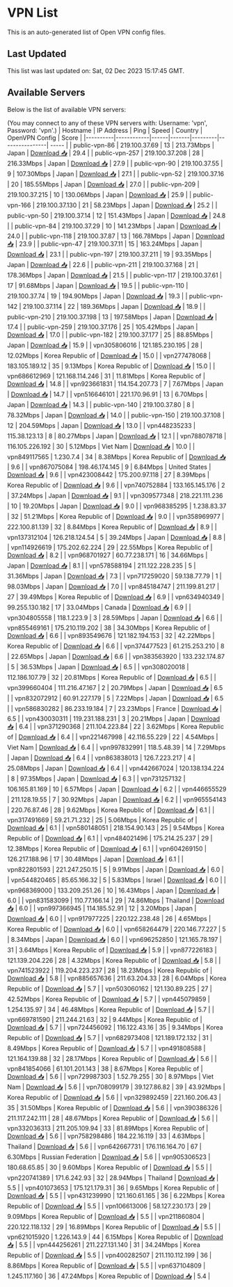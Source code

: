# VPN List

This is an auto-generated list of Open VPN config files.

## Last Updated

This list was last updated on: Sat, 02 Dec 2023 15:17:45 GMT.

## Available Servers

Below is the list of available VPN servers:

(You may connect to any of these VPN servers with: Username: 'vpn', Password: 'vpn'.)
| Hostname | IP Address | Ping | Speed | Country | OpenVPN Config | Score |
|----------|------------|------|-------|---------|----------------| ----- |
| public-vpn-86 | 219.100.37.69 | 13 | 213.73Mbps | Japan | [Download 📥](./configs/server_0_JP.ovpn) | 29.4 |
| public-vpn-257 | 219.100.37.208 | 28 | 216.33Mbps | Japan | [Download 📥](./configs/server_1_JP.ovpn) | 27.9 |
| public-vpn-90 | 219.100.37.55 | 9 | 107.30Mbps | Japan | [Download 📥](./configs/server_2_JP.ovpn) | 27.1 |
| public-vpn-52 | 219.100.37.16 | 20 | 185.55Mbps | Japan | [Download 📥](./configs/server_3_JP.ovpn) | 27.0 |
| public-vpn-209 | 219.100.37.215 | 10 | 130.06Mbps | Japan | [Download 📥](./configs/server_4_JP.ovpn) | 25.9 |
| public-vpn-166 | 219.100.37.130 | 21 | 58.23Mbps | Japan | [Download 📥](./configs/server_5_JP.ovpn) | 25.2 |
| public-vpn-50 | 219.100.37.14 | 12 | 151.43Mbps | Japan | [Download 📥](./configs/server_6_JP.ovpn) | 24.8 |
| public-vpn-84 | 219.100.37.29 | 10 | 141.23Mbps | Japan | [Download 📥](./configs/server_7_JP.ovpn) | 24.0 |
| public-vpn-118 | 219.100.37.87 | 13 | 166.78Mbps | Japan | [Download 📥](./configs/server_8_JP.ovpn) | 23.9 |
| public-vpn-47 | 219.100.37.11 | 15 | 163.24Mbps | Japan | [Download 📥](./configs/server_9_JP.ovpn) | 23.1 |
| public-vpn-197 | 219.100.37.211 | 19 | 93.35Mbps | Japan | [Download 📥](./configs/server_10_JP.ovpn) | 22.6 |
| public-vpn-211 | 219.100.37.168 | 21 | 178.36Mbps | Japan | [Download 📥](./configs/server_11_JP.ovpn) | 21.5 |
| public-vpn-117 | 219.100.37.61 | 17 | 91.68Mbps | Japan | [Download 📥](./configs/server_12_JP.ovpn) | 19.5 |
| public-vpn-110 | 219.100.37.74 | 19 | 194.90Mbps | Japan | [Download 📥](./configs/server_13_JP.ovpn) | 19.3 |
| public-vpn-142 | 219.100.37.114 | 22 | 189.36Mbps | Japan | [Download 📥](./configs/server_14_JP.ovpn) | 18.9 |
| public-vpn-210 | 219.100.37.198 | 13 | 197.58Mbps | Japan | [Download 📥](./configs/server_15_JP.ovpn) | 17.4 |
| public-vpn-259 | 219.100.37.176 | 25 | 105.42Mbps | Japan | [Download 📥](./configs/server_16_JP.ovpn) | 17.0 |
| public-vpn-182 | 219.100.37.177 | 25 | 88.85Mbps | Japan | [Download 📥](./configs/server_17_JP.ovpn) | 15.9 |
| vpn305806016 | 121.185.230.195 | 28 | 12.02Mbps | Korea Republic of | [Download 📥](./configs/server_18_KR.ovpn) | 15.0 |
| vpn277478068 | 183.105.189.12 | 35 | 9.13Mbps | Korea Republic of | [Download 📥](./configs/server_19_KR.ovpn) | 15.0 |
| vpn686612969 | 121.168.114.246 | 31 | 11.81Mbps | Korea Republic of | [Download 📥](./configs/server_20_KR.ovpn) | 14.8 |
| vpn923661831 | 114.154.207.73 | 7 | 7.67Mbps | Japan | [Download 📥](./configs/server_21_JP.ovpn) | 14.7 |
| vpn516646101 | 221.170.96.91 | 13 | 6.70Mbps | Japan | [Download 📥](./configs/server_22_JP.ovpn) | 14.3 |
| public-vpn-140 | 219.100.37.80 | 8 | 78.32Mbps | Japan | [Download 📥](./configs/server_23_JP.ovpn) | 14.0 |
| public-vpn-150 | 219.100.37.108 | 12 | 204.59Mbps | Japan | [Download 📥](./configs/server_24_JP.ovpn) | 13.0 |
| vpn448235233 | 115.38.123.13 | 8 | 80.27Mbps | Japan | [Download 📥](./configs/server_25_JP.ovpn) | 12.1 |
| vpn788078718 | 116.105.226.192 | 30 | 5.12Mbps | Viet Nam | [Download 📥](./configs/server_26_VN.ovpn) | 10.0 |
| vpn849117565 | 1.230.7.4 | 34 | 8.38Mbps | Korea Republic of | [Download 📥](./configs/server_27_KR.ovpn) | 9.6 |
| vpn867075084 | 198.46.174.145 | 9 | 6.84Mbps | United States | [Download 📥](./configs/server_28_US.ovpn) | 9.6 |
| vpn423008442 | 175.200.97.118 | 27 | 8.39Mbps | Korea Republic of | [Download 📥](./configs/server_29_KR.ovpn) | 9.6 |
| vpn740752884 | 133.165.145.176 | 2 | 37.24Mbps | Japan | [Download 📥](./configs/server_30_JP.ovpn) | 9.1 |
| vpn309577348 | 218.221.111.236 | 10 | 19.20Mbps | Japan | [Download 📥](./configs/server_31_JP.ovpn) | 9.0 |
| vpn968385295 | 1.238.83.37 | 32 | 51.21Mbps | Korea Republic of | [Download 📥](./configs/server_32_KR.ovpn) | 9.0 |
| vpn358969977 | 222.100.81.139 | 32 | 8.84Mbps | Korea Republic of | [Download 📥](./configs/server_33_KR.ovpn) | 8.9 |
| vpn137312104 | 126.218.124.54 | 5 | 39.24Mbps | Japan | [Download 📥](./configs/server_34_JP.ovpn) | 8.8 |
| vpn114926619 | 175.202.62.224 | 29 | 22.55Mbps | Korea Republic of | [Download 📥](./configs/server_35_KR.ovpn) | 8.2 |
| vpn968701927 | 60.77.238.171 | 16 | 34.66Mbps | Japan | [Download 📥](./configs/server_36_JP.ovpn) | 8.1 |
| vpn578588194 | 211.122.228.235 | 5 | 31.36Mbps | Japan | [Download 📥](./configs/server_37_JP.ovpn) | 7.3 |
| vpn717259020 | 59.138.77.79 | 1 | 98.03Mbps | Japan | [Download 📥](./configs/server_38_JP.ovpn) | 7.0 |
| vpn845184747 | 211.199.81.217 | 27 | 39.49Mbps | Korea Republic of | [Download 📥](./configs/server_39_KR.ovpn) | 6.9 |
| vpn634940349 | 99.255.130.182 | 17 | 33.04Mbps | Canada | [Download 📥](./configs/server_40_CA.ovpn) | 6.9 |
| vpn304805558 | 118.1.223.9 | 3 | 28.59Mbps | Japan | [Download 📥](./configs/server_41_JP.ovpn) | 6.6 |
| vpn855469161 | 175.210.119.202 | 38 | 34.30Mbps | Korea Republic of | [Download 📥](./configs/server_42_KR.ovpn) | 6.6 |
| vpn893549676 | 121.182.194.153 | 32 | 42.22Mbps | Korea Republic of | [Download 📥](./configs/server_43_KR.ovpn) | 6.6 |
| vpn374477523 | 61.215.253.210 | 8 | 22.65Mbps | Japan | [Download 📥](./configs/server_44_JP.ovpn) | 6.6 |
| vpn383563920 | 133.232.174.87 | 5 | 36.53Mbps | Japan | [Download 📥](./configs/server_45_JP.ovpn) | 6.5 |
| vpn308020018 | 112.186.107.79 | 32 | 20.81Mbps | Korea Republic of | [Download 📥](./configs/server_46_KR.ovpn) | 6.5 |
| vpn399660404 | 111.216.47.167 | 2 | 20.79Mbps | Japan | [Download 📥](./configs/server_47_JP.ovpn) | 6.5 |
| vpn832072912 | 60.91.227.179 | 5 | 7.22Mbps | Japan | [Download 📥](./configs/server_48_JP.ovpn) | 6.5 |
| vpn586830282 | 86.233.19.184 | 7 | 23.23Mbps | France | [Download 📥](./configs/server_49_FR.ovpn) | 6.5 |
| vpn430030311 | 119.231.188.231 | 3 | 20.21Mbps | Japan | [Download 📥](./configs/server_50_JP.ovpn) | 6.4 |
| vpn371290368 | 211.104.223.84 | 22 | 3.62Mbps | Korea Republic of | [Download 📥](./configs/server_51_KR.ovpn) | 6.4 |
| vpn221467998 | 42.116.55.229 | 22 | 4.54Mbps | Viet Nam | [Download 📥](./configs/server_52_VN.ovpn) | 6.4 |
| vpn997832991 | 118.5.48.39 | 14 | 7.29Mbps | Japan | [Download 📥](./configs/server_53_JP.ovpn) | 6.4 |
| vpn863838013 | 126.7.223.217 | 4 | 25.08Mbps | Japan | [Download 📥](./configs/server_54_JP.ovpn) | 6.4 |
| vpn442667024 | 120.138.134.224 | 8 | 97.35Mbps | Japan | [Download 📥](./configs/server_55_JP.ovpn) | 6.3 |
| vpn731257132 | 106.165.81.169 | 10 | 6.57Mbps | Japan | [Download 📥](./configs/server_56_JP.ovpn) | 6.2 |
| vpn446655529 | 211.128.19.55 | 7 | 30.92Mbps | Japan | [Download 📥](./configs/server_57_JP.ovpn) | 6.2 |
| vpn965554143 | 220.76.87.46 | 28 | 9.62Mbps | Korea Republic of | [Download 📥](./configs/server_58_KR.ovpn) | 6.1 |
| vpn317491669 | 59.21.71.232 | 25 | 5.06Mbps | Korea Republic of | [Download 📥](./configs/server_59_KR.ovpn) | 6.1 |
| vpn580148051 | 218.154.90.143 | 25 | 9.54Mbps | Korea Republic of | [Download 📥](./configs/server_60_KR.ovpn) | 6.1 |
| vpn484021496 | 175.214.25.237 | 29 | 12.38Mbps | Korea Republic of | [Download 📥](./configs/server_61_KR.ovpn) | 6.1 |
| vpn604269150 | 126.217.188.96 | 17 | 30.48Mbps | Japan | [Download 📥](./configs/server_62_JP.ovpn) | 6.1 |
| vpn822801593 | 221.247.250.15 | 5 | 9.91Mbps | Japan | [Download 📥](./configs/server_63_JP.ovpn) | 6.0 |
| vpn544820465 | 85.65.166.32 | 5 | 5.83Mbps | Israel | [Download 📥](./configs/server_64_IL.ovpn) | 6.0 |
| vpn968369000 | 133.209.251.26 | 10 | 16.43Mbps | Japan | [Download 📥](./configs/server_65_JP.ovpn) | 6.0 |
| vpn831583099 | 110.77.166.14 | 29 | 74.86Mbps | Thailand | [Download 📥](./configs/server_66_TH.ovpn) | 6.0 |
| vpn997366945 | 114.185.52.91 | 12 | 3.20Mbps | Japan | [Download 📥](./configs/server_67_JP.ovpn) | 6.0 |
| vpn917977225 | 220.122.238.48 | 26 | 4.65Mbps | Korea Republic of | [Download 📥](./configs/server_68_KR.ovpn) | 6.0 |
| vpn658264479 | 220.146.77.227 | 5 | 8.34Mbps | Japan | [Download 📥](./configs/server_69_JP.ovpn) | 6.0 |
| vpn696252850 | 121.165.78.197 | 31 | 3.64Mbps | Korea Republic of | [Download 📥](./configs/server_70_KR.ovpn) | 5.9 |
| vpn877226183 | 121.139.204.226 | 28 | 4.32Mbps | Korea Republic of | [Download 📥](./configs/server_71_KR.ovpn) | 5.8 |
| vpn741523922 | 119.204.223.237 | 28 | 18.23Mbps | Korea Republic of | [Download 📥](./configs/server_72_KR.ovpn) | 5.8 |
| vpn885657636 | 211.63.204.33 | 28 | 6.04Mbps | Korea Republic of | [Download 📥](./configs/server_73_KR.ovpn) | 5.7 |
| vpn503060162 | 121.130.89.225 | 27 | 42.52Mbps | Korea Republic of | [Download 📥](./configs/server_74_KR.ovpn) | 5.7 |
| vpn445079859 | 1.254.135.97 | 34 | 46.48Mbps | Korea Republic of | [Download 📥](./configs/server_75_KR.ovpn) | 5.7 |
| vpn669781590 | 211.244.21.63 | 32 | 9.44Mbps | Korea Republic of | [Download 📥](./configs/server_76_KR.ovpn) | 5.7 |
| vpn724456092 | 116.122.43.16 | 35 | 9.34Mbps | Korea Republic of | [Download 📥](./configs/server_77_KR.ovpn) | 5.7 |
| vpn682973408 | 121.189.172.132 | 31 | 8.49Mbps | Korea Republic of | [Download 📥](./configs/server_78_KR.ovpn) | 5.7 |
| vpn491808588 | 121.164.139.88 | 32 | 28.17Mbps | Korea Republic of | [Download 📥](./configs/server_79_KR.ovpn) | 5.6 |
| vpn841854066 | 61.101.201.143 | 38 | 8.67Mbps | Korea Republic of | [Download 📥](./configs/server_80_KR.ovpn) | 5.6 |
| vpn729987303 | 1.52.79.255 | 30 | 8.97Mbps | Viet Nam | [Download 📥](./configs/server_81_VN.ovpn) | 5.6 |
| vpn708099179 | 39.127.86.82 | 39 | 43.92Mbps | Korea Republic of | [Download 📥](./configs/server_82_KR.ovpn) | 5.6 |
| vpn329892459 | 221.160.206.43 | 35 | 31.50Mbps | Korea Republic of | [Download 📥](./configs/server_83_KR.ovpn) | 5.6 |
| vpn390386326 | 211.117.242.111 | 28 | 48.67Mbps | Korea Republic of | [Download 📥](./configs/server_84_KR.ovpn) | 5.6 |
| vpn332036313 | 211.205.109.94 | 33 | 81.89Mbps | Korea Republic of | [Download 📥](./configs/server_85_KR.ovpn) | 5.6 |
| vpn758298486 | 184.22.16.119 | 33 | 4.63Mbps | Thailand | [Download 📥](./configs/server_86_TH.ovpn) | 5.6 |
| vpn642667731 | 176.116.164.70 | 67 | 6.30Mbps | Russian Federation | [Download 📥](./configs/server_87_RU.ovpn) | 5.6 |
| vpn905306523 | 180.68.65.85 | 30 | 9.60Mbps | Korea Republic of | [Download 📥](./configs/server_88_KR.ovpn) | 5.5 |
| vpn220741389 | 171.6.242.93 | 32 | 28.94Mbps | Thailand | [Download 📥](./configs/server_89_TH.ovpn) | 5.5 |
| vpn401073653 | 175.121.179.31 | 36 | 9.65Mbps | Korea Republic of | [Download 📥](./configs/server_90_KR.ovpn) | 5.5 |
| vpn431239990 | 121.160.61.165 | 36 | 6.22Mbps | Korea Republic of | [Download 📥](./configs/server_91_KR.ovpn) | 5.5 |
| vpn106613006 | 58.127.230.173 | 29 | 9.09Mbps | Korea Republic of | [Download 📥](./configs/server_92_KR.ovpn) | 5.5 |
| vpn211860804 | 220.122.118.132 | 29 | 16.89Mbps | Korea Republic of | [Download 📥](./configs/server_93_KR.ovpn) | 5.5 |
| vpn621015920 | 1.226.143.9 | 44 | 6.15Mbps | Korea Republic of | [Download 📥](./configs/server_94_KR.ovpn) | 5.5 |
| vpn444256261 | 211.227.131.140 | 31 | 34.24Mbps | Korea Republic of | [Download 📥](./configs/server_95_KR.ovpn) | 5.5 |
| vpn400282507 | 211.110.112.199 | 36 | 8.86Mbps | Korea Republic of | [Download 📥](./configs/server_96_KR.ovpn) | 5.5 |
| vpn637104809 | 1.245.117.160 | 36 | 47.24Mbps | Korea Republic of | [Download 📥](./configs/server_97_KR.ovpn) | 5.4 |
